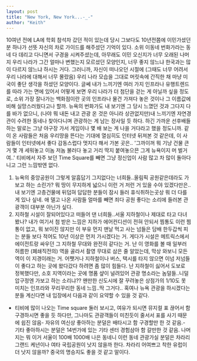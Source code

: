 ```yaml
---
layout: post
title: "New York, New York...-_-"
author: "Keith"
---
```


10여년 전에 LA에 학회 참석차 갔던 적이 있는데 당시 그보다도 10년전쯤에 이민가셨던 분 하나가 선뜻 자신의 차로 가이드를 해주셨던 기억이 있다.
소위 이동네 번화가라는 동네 다 데리고 다니면서 구경을 시켜주셨는데, 아무래도 이민 오신지가 너무 오래된 나머지 우리 나라가 그간 얼마나 변했는지 모르셨던 모양인지, 너무 좋지 않느냐 한국과는 많이 다르지 않느냐 하시는 거다. 그러니까, 자신이 떠나오던 시절에 (그때도 너무 어려서 우리 나라에 대해서 너무 몰랐음) 우리 나라 모습을 그대로 머릿속에 간직한 채 마냥 미국이 좋단 생각을 하셨던 모양이다.
글쎄 내가 느끼기엔 여러 가지 인프라나 유행트렌드를 따라 가는 면에 있어서 어떻게 보면 우리 나라가 더 첨단을 걷는 게 아닐까 싶을 정도로, 소위 가장 잘나가는 백화점이란 곳의 인프라나 물건 가져다 놓은 것이나 그 이름값에 비해 실망스러웠다고나 할까.
뉴욕의 번화가도 내 보기엔 그 당시 느꼈던 것과 그다지 다를 바가 없으니, (나야 뭐 내돈 내고 관광 온 것은 아니라 상관없지만)내 느끼기엔 자연경관이 수려한 동네나 찾아다니며 관광하는 게 남는 장사일 듯 하다. 하긴 가까운 선후배들 하는 말로는 그냥 야구장 가서 게임이나 몇 배 보는 게 나을 거다라고 했을 정도니까.
같이 온 사람들은 처음 우리땅을 뜬다는 기대에 열심히도 인터넷 뒤져본 것 같은데, 이 사람들이 인터넷에서 좋다 감동스럽다 멋지다 해서 가본 곳은..
'그까이꺼 뭐 기냥 건물 큰 거 몇 개 세워놓고 이놈 저놈 불러다 놓고 거리 딱지 붙여놓으믄 그게 뉴욕이지 머 벌거여..'
티비에서 자주 보던 Time Square를 빼면 그냥 정신업이 사람 많고 차 많이 돌아다니고 그런 느낌밖엔 없다.
1) 뉴욕의 중앙공원이 그렇게 알흠답기 그지없다는 너희들..올림픽 공원같은데라도 가보고 하는 소린가?
뭐 땅이 무지하게 넓으니 이런 거 저런 거 있을 수야 있겠다만은..내 보기엔 고층건물에 뒤덥혀 답답한 분들이 잠시 들러 휴식취하는곳상 뭐 더 다를게 있나 싶네. 애 델고 나온 사람들 얼마를 빼면 죄다 공원 좋다는 소리에 들러본 관광객이 대부분 아닌가 싶다.
2) 지하철 시설이 잘되어있다고 떠들어 댄 너희들..서울 지하철이나 제대로 타고 다녀봤나?
내가 여기서 첨 받은 느낌은 지하가 에어컨디션이 전혀 안되서 찜통도 이런 찜통이 없고, 뭐 보이진 않지만 이 부유 먼지 맨날 먹고 사는 넘들은 담배 한두갑씩 피는 분들 보다 적어도 10년 이상은 먼저 가시겠다는 거. 게다가 시설은 메트릭스에서 에이전트랑 싸우던 그 지하철 무대와 완전히 같다는 거. 난 이 영화를 볼 때 일부러 허름한 (폐쇄직전의) 역을 골라서 촬영 무대로 삼은 줄 알았는데, 막상 와보니 모든 역이 이 지경이래는 거. 
어쨋거나 지하철이나 버스, 택시를 타지 않으면 이넘 저넘들이 좋다고 하는 곳에 왔다갔다 하려면 좀 많이 힘들다.
난 지하철이 싫어서 도보로 정복했다만, 소호 지역이라는 곳에 명품 샾이 널려있어 관광 명소라는 놈덜들..니덜 압구정엔 가보고 하는 소리냐?? 왠만한 신도시에 잘 꾸려놓은 상점가의 1/10도 못 미치는 인프라와 꾸리꾸리한 동네 느낌..딱 그거다..
혹여나 뉴욕 관광을 하시겠다는 분들 계신다면 내 입장에서 다음과 같이 요약할 수 있을 것 같다.
- 티비에 많이 나오는 Time square 둘러 보시고, 여유가 되시면 뮤지컬 표 끊어서 함 구경하시면 좋을 듯 하다만, 그나마도 관광객들이 미친듯이 줄서서 표를 사기 때문에 쉽진 않음- 자유의 여신상 좋아하는 분덜은 배타시고 함 구경할만 한 것 같음.- 기타 좋아하시는 분덜은 14번가에 있는 기타 센터 경험삼아 함 갈만한 것 같음.
나머지는 뭐 이거 서울이 100배 1000배 나은 동네니 이런 동네 관광가실 분덜은 차라리 그랜드 케년이나 여타 국립공원이 낫지 않을까 한다. 차라리 어여쁘고 착한 유럽이 더 낫지 않을까? 중국의 명승지도 좋을 것 같고 말이다.

